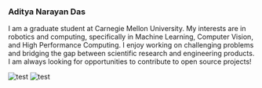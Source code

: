 ### Aditya Narayan Das

I am a graduate student at Carnegie Mellon University. My interests are in robotics and computing, specifically in Machine Learning, Computer Vision, and High Performance Computing. I enjoy working on challenging problems and bridging the gap between scientific research and engineering products. I am always looking for opportunities to contribute to open source projects!

![test](https://i.pinimg.com/originals/e6/80/2d/e6802d9c0538e25efed9d1cdf3414af9.gif)
![test](https://external-preview.redd.it/tOtgGEUXobAvunWDtR2Xy8TdQXR6lBvT7E7QQVTcPcw.gif?format=mp4&s=ef6b640816fddd5b5672788b2792f02d09ce920b)
